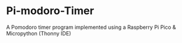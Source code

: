 # Pi-modoro-Timer
A Pomodoro timer program implemented using a Raspberry Pi Pico &amp; Micropython (Thonny IDE)
